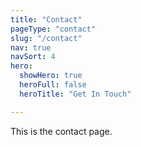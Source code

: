 ```yaml
---
title: "Contact"
pageType: "contact"
slug: "/contact"
nav: true
navSort: 4
hero:
  showHero: true
  heroFull: false
  heroTitle: "Get In Touch"

---
```


This is the contact page.